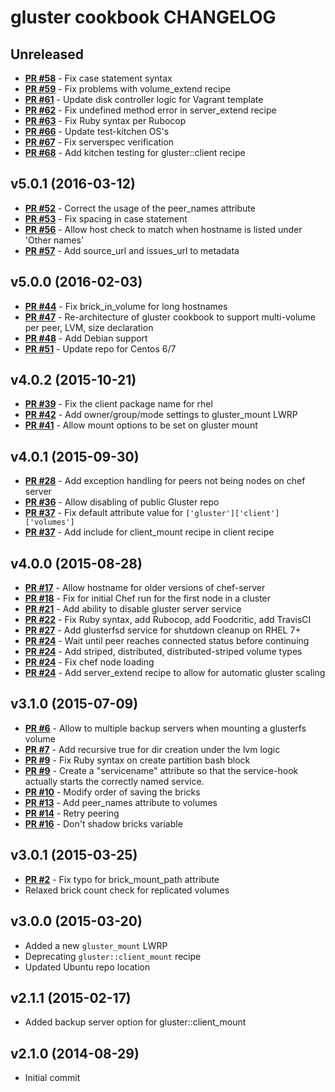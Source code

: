 # gluster cookbook CHANGELOG

## Unreleased
- **[PR #58](https://github.com/shortdudey123/chef-gluster/pull/58)** - Fix case statement syntax
- **[PR #59](https://github.com/shortdudey123/chef-gluster/pull/59)** - Fix problems with volume_extend recipe
- **[PR #61](https://github.com/shortdudey123/chef-gluster/pull/61)** - Update disk controller logic for Vagrant template
- **[PR #62](https://github.com/shortdudey123/chef-gluster/pull/62)** - Fix undefined method error in server_extend recipe
- **[PR #63](https://github.com/shortdudey123/chef-gluster/pull/63)** - Fix Ruby syntax per Rubocop
- **[PR #66](https://github.com/shortdudey123/chef-gluster/pull/66)** - Update test-kitchen OS's
- **[PR #67](https://github.com/shortdudey123/chef-gluster/pull/67)** - Fix serverspec verification
- **[PR #68](https://github.com/shortdudey123/chef-gluster/pull/68)** - Add kitchen testing for gluster::client recipe

## v5.0.1 (2016-03-12)
- **[PR #52](https://github.com/shortdudey123/chef-gluster/pull/52)** - Correct the usage of the peer_names attribute
- **[PR #53](https://github.com/shortdudey123/chef-gluster/pull/53)** - Fix spacing in case statement
- **[PR #56](https://github.com/shortdudey123/chef-gluster/pull/56)** - Allow host check to match when hostname is listed under 'Other names'
- **[PR #57](https://github.com/shortdudey123/chef-gluster/pull/57)** - Add source_url and issues_url to metadata

## v5.0.0 (2016-02-03)
- **[PR #44](https://github.com/shortdudey123/chef-gluster/pull/44)** - Fix brick_in_volume for long hostnames
- **[PR #47](https://github.com/shortdudey123/chef-gluster/pull/47)** - Re-architecture of gluster cookbook to support multi-volume per peer, LVM, size declaration
- **[PR #48](https://github.com/shortdudey123/chef-gluster/pull/48)** - Add Debian support
- **[PR #51](https://github.com/shortdudey123/chef-gluster/pull/51)** - Update repo for Centos 6/7

## v4.0.2 (2015-10-21)
- **[PR #39](https://github.com/shortdudey123/chef-gluster/pull/39)** - Fix the client package name for rhel
- **[PR #42](https://github.com/shortdudey123/chef-gluster/pull/42)** - Add owner/group/mode settings to gluster_mount LWRP
- **[PR #41](https://github.com/shortdudey123/chef-gluster/pull/41)** - Allow mount options to be set on gluster mount

## v4.0.1 (2015-09-30)
- **[PR #28](https://github.com/shortdudey123/chef-gluster/pull/28)** - Add exception handling for peers not being nodes on chef server
- **[PR #36](https://github.com/shortdudey123/chef-gluster/pull/36)** - Allow disabling of public Gluster repo
- **[PR #37](https://github.com/shortdudey123/chef-gluster/pull/37)** - Fix default attribute value for `['gluster']['client']['volumes']`
- **[PR #37](https://github.com/shortdudey123/chef-gluster/pull/37)** - Add include for client_mount recipe in client recipe

## v4.0.0 (2015-08-28)
- **[PR #17](https://github.com/shortdudey123/chef-gluster/pull/17)** - Allow hostname for older versions of chef-server
- **[PR #18](https://github.com/shortdudey123/chef-gluster/pull/18)** - Fix for initial Chef run for the first node in a cluster
- **[PR #21](https://github.com/shortdudey123/chef-gluster/pull/21)** - Add ability to disable gluster server service
- **[PR #22](https://github.com/shortdudey123/chef-gluster/pull/22)** - Fix Ruby syntax, add Rubocop, add Foodcritic, add TravisCI
- **[PR #27](https://github.com/shortdudey123/chef-gluster/pull/27)** - Add glusterfsd service for shutdown cleanup on RHEL 7+
- **[PR #24](https://github.com/shortdudey123/chef-gluster/pull/24)** - Wait until peer reaches connected status before continuing
- **[PR #24](https://github.com/shortdudey123/chef-gluster/pull/24)** - Add striped, distributed, distributed-striped volume types
- **[PR #24](https://github.com/shortdudey123/chef-gluster/pull/24)** - Fix chef node loading
- **[PR #24](https://github.com/shortdudey123/chef-gluster/pull/24)** - Add server_extend recipe to allow for automatic gluster scaling

## v3.1.0 (2015-07-09)
- **[PR #6](https://github.com/shortdudey123/chef-gluster/pull/6)** - Allow to multiple backup servers when mounting a glusterfs volume
- **[PR #7](https://github.com/shortdudey123/chef-gluster/pull/7)** - Add recursive true for dir creation under the lvm logic
- **[PR #9](https://github.com/shortdudey123/chef-gluster/pull/9)** - Fix Ruby syntax on create partition bash block
- **[PR #9](https://github.com/shortdudey123/chef-gluster/pull/9)** - Create a "servicename" attribute so that the service-hook actually starts the correctly named service.
- **[PR #10](https://github.com/shortdudey123/chef-gluster/pull/10)** - Modify order of saving the bricks
- **[PR #13](https://github.com/shortdudey123/chef-gluster/pull/13)** - Add peer_names attribute to volumes
- **[PR #14](https://github.com/shortdudey123/chef-gluster/pull/14)** - Retry peering
- **[PR #16](https://github.com/shortdudey123/chef-gluster/pull/16)** - Don't shadow bricks variable

## v3.0.1 (2015-03-25)
- **[PR #2](https://github.com/shortdudey123/chef-gluster/pull/2)** - Fix typo for brick_mount_path attribute
- Relaxed brick count check for replicated volumes

## v3.0.0 (2015-03-20)
- Added a new `gluster_mount` LWRP
- Deprecating `gluster::client_mount` recipe
- Updated Ubuntu repo location

## v2.1.1 (2015-02-17)
- Added backup server option for gluster::client_mount


## v2.1.0 (2014-08-29)
- Initial commit
